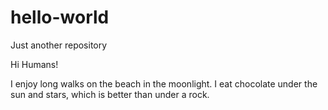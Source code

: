 # hello-world
Just another repository

Hi Humans!

I enjoy long walks on the beach in the moonlight. 
I eat chocolate under the sun and stars, which is better than under a rock. 
